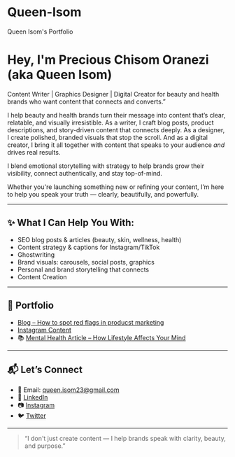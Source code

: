 # Queen-Isom
Queen Isom's Portfolio 
# Hey, I'm Precious Chisom Oranezi (aka Queen Isom)

Content Writer |  Graphics Designer | Digital Creator for beauty and health brands who want content that connects and converts.”

I help beauty and health brands turn their message into content that’s clear, relatable, and visually irresistible. As a writer, I craft blog posts, product descriptions, and story-driven content that connects deeply. As a designer, I create polished, branded visuals that stop the scroll. And as a digital creator, I bring it all together with content that speaks to your audience *and* drives real results.

I blend emotional storytelling with strategy to help brands grow their visibility, connect authentically, and stay top-of-mind.

Whether you're launching something new or refining your content, I’m here to help you speak your truth — clearly, beautifully, and powerfully.

---

## ✨ What I Can Help You With:
- SEO blog posts & articles (beauty, skin, wellness, health)
- Content strategy & captions for Instagram/TikTok
- Ghostwriting
- Brand visuals: carousels, social posts, graphics
- Personal and brand storytelling that connects
- Content Creation
---

## 📌 Portfolio

- [Blog – How to spot red flags in producst marketing](https://bit.ly/3H4Px4C)
- [Instagram Content](http://bit.ly/44MJE5A)
- 📚 [Mental Health Article – How Lifestyle Affects Your Mind](http://bit.ly/44MJE5A)

---

## 📬 Let’s Connect

- 📧 Email: queen.isom23@gmail.com  
- 💼 [LinkedIn](https://bit.ly/4mdI3LU)  
- 📷 [Instagram](https://bit.ly/4mgWRcF)  
- 🐦 [Twitter](https://bit.ly/4kUBGMB)

---

> “I don't just create content — I help brands speak with clarity, beauty, and purpose.”
